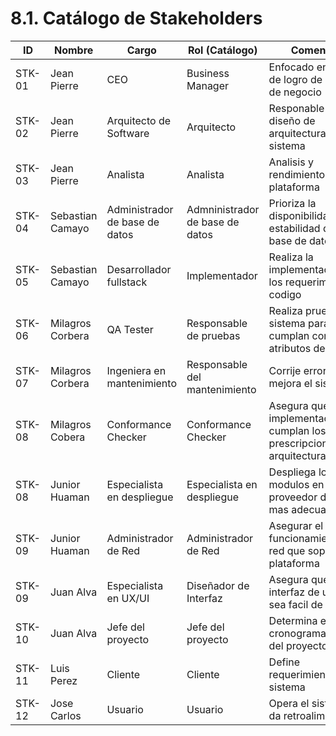 # 8.1. Catálogo de Stakeholders

| ID     | Nombre          | Cargo                                    | Rol (Catálogo)                | Comentario |
|--------|-----------------|------------------------------------------|-------------------------------| -------------------------------|
| STK-01 | Jean Pierre     | CEO                                    | Business Manager              | Enfocado en la vision de logro de objetivos de negocio |
| STK-02 | Jean Pierre    | Arquitecto de Software   | Arquitecto       | Responable del diseño de arquitectura del sistema         |
| STK-03 | Jean Pierre    | Analista    | Analista     | Analisis y rendimiento de la plataforma  |
| STK-04 | Sebastian Camayo  | Administrador de base de datos              | Admninistrador de base de datos    |  Prioriza la disponibilidad y estabilidad de la base de datos   |
| STK-05 | Sebastian Camayo  | Desarrollador fullstack                                | Implementador                  |  Realiza la implementacion de los requerimientos a codigo  |
| STK-06 | Milagros Corbera      | QA Tester                 | Responsable de pruebas          | Realiza pruebas al sistema para que cumplan con los atributos de calidad   |
| STK-07 | Milagros Corbera   | Ingeniera en mantenimiento          | Responsable del mantenimiento       | Corrije errores y mejora el sistema  |
| STK-08 | Milagros Cobera | Conformance Checker | Conformance Checker |  Asegura que la implementacion cumplan los prescripciones de arquitectura | 
| STK-08 | Junior Huaman    | Especialista en despliegue            | Especialista en despliegue        | Despliega los modulos en el proveedor de la nube mas adecuado  |
| STK-09 | Junior Huaman    | Administrador de Red        | Administrador de Red       | Asegurar el correcto funcionamiento de la red que soporta la plataforma   |
| STK-09 | Juan Alva    | Especialista en UX/UI         | Diseñador de Interfaz   | Asegura que la interfaz de usuario sea facil de entender  |
| STK-10 | Juan Alva| Jefe del proyecto                 | Jefe del proyecto       |  Determina el cronograma,recursos del proyecto   |
| STK-11 | Luis Perez  | Cliente| Cliente              | Define requerimientos del sistema |
| STK-12 | Jose Carlos   | Usuario | Usuario               | Opera el sistema y da retroalimentación  |

